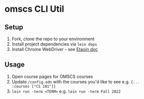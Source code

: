 
# omscs CLI Util

## Setup

1. Fork, clone the repo to your environment
1. Install project dependencies via `lein deps`
1. Install Chrome WebDriver - see [Etaoin doc](https://cljdoc.org/d/etaoin/etaoin/1.0.38/doc/user-guide#install-webdrivers)

## Usage

1. Open course pages for OMSCS courses
  1. Update `/config.edn` with the courses you'd like to see e.g. `{... :courses ["CS 101"]}`
  1. `lein run -term <TERM>` e.g. `lein run -term Fall 2022`
